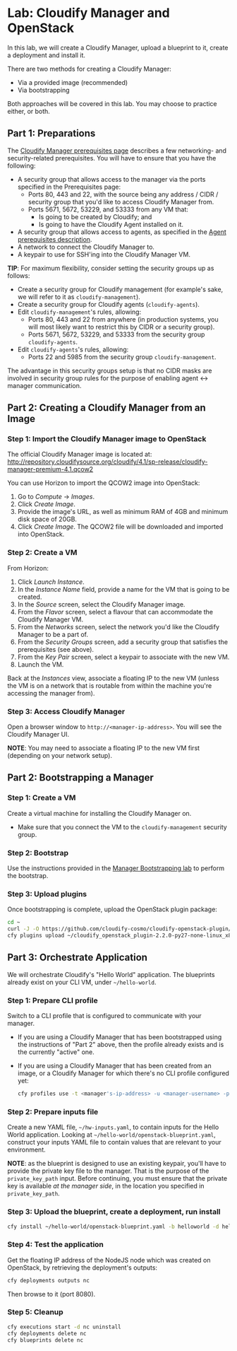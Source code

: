 # Lab: Cloudify Manager and OpenStack

In this lab, we will create a Cloudify Manager, upload a blueprint to it, create a deployment and install it.

There are two methods for creating a Cloudify Manager:

* Via a provided image (recommended)
* Via bootstrapping

Both approaches will be covered in this lab. You may choose to practice either, or both.

## Part 1: Preparations

The [Cloudify Manager prerequisites page](http://docs.getcloudify.org/4.1/manager/prerequisites/) describes a few
networking- and security-related prerequisites. You will have to ensure that you have the following:

* A security group that allows access to the manager via the ports specified in the Prerequisites page:
  * Ports 80, 443 and 22, with the source being any address / CIDR / security group that you'd like to access
    Cloudify Manager from.
  * Ports 5671, 5672, 53229, and 53333 from any VM that:
    * Is going to be created by Cloudify; and
    * Is going to have the Cloudify Agent installed on it.
* A security group that allows access to agents, as specified in the [Agent prerequisites description](http://docs.getcloudify.org/4.1/agents/overview/).
* A network to connect the Cloudify Manager to.
* A keypair to use for SSH'ing into the Cloudify Manager VM.

**TIP**: For maximum flexibility, consider setting the security groups up as follows:

* Create a security group for Cloudify management (for example's sake, we will refer to it as `cloudify-management`).
* Create a security group for Cloudify agents (`cloudify-agents`).
* Edit `cloudify-management`'s rules, allowing:
    * Ports 80, 443 and 22 from anywhere (in production systems, you will most likely want to restrict this by CIDR or
      a security group).
    * Ports 5671, 5672, 53229, and 53333 from the security group `cloudify-agents`.
* Edit `cloudify-agents`'s rules, allowing:
    * Ports 22 and 5985 from the security group `cloudify-management`.

The advantage in this security groups setup is that no CIDR masks are involved in security group rules for the purpose
of enabling agent <-> manager communication.

## Part 2: Creating a Cloudify Manager from an Image

### Step 1: Import the Cloudify Manager image to OpenStack

The official Cloudify Manager image is located at: http://repository.cloudifysource.org/cloudify/4.1/sp-release/cloudify-manager-premium-4.1.qcow2

You can use Horizon to import the QCOW2 image into OpenStack:

1. Go to *Compute* -> *Images*.
2. Click *Create Image*.
3. Provide the image's URL, as well as minimum RAM of 4GB and minimum disk space of 20GB.
4. Click *Create Image*. The QCOW2 file will be downloaded and imported into OpenStack.

### Step 2: Create a VM

From Horizon:

1.  Click *Launch Instance*.
2.  In the *Instance Name* field, provide a name for the VM that is going to be created.
3.  In the *Source* screen, select the Cloudify Manager image.
4.  From the *Flavor* screen, select a flavour that can accommodate the Cloudify Manager VM.
5.  From the *Networks* screen, select the network you'd like the Cloudify Manager to be a part of.
6.  From the *Security Groups* screen, add a security group that satisfies the prerequisites (see above).
7.  From the *Key Pair* screen, select a keypair to associate with the new VM.
8.  Launch the VM.

Back at the *Instances* view, associate a floating IP to the new VM (unless the VM is on a network that is routable from
within the machine you're accessing the manager from).

### Step 3: Access Cloudify Manager

Open a browser window to `http://<manager-ip-address>`. You will see the Cloudify Manager UI.

**NOTE**: You may need to associate a floating IP to the new VM first (depending on your network setup).

## Part 2: Bootstrapping a Manager

### Step 1: Create a VM

Create a virtual machine for installing the Cloudify Manager on.

* Make sure that you connect the VM to the `cloudify-management` security group.

### Step 2: Bootstrap

Use the instructions provided in the [Manager Bootstrapping lab](../bootstrap) to perform the bootstrap.

### Step 3: Upload plugins
 
Once bootstrapping is complete, upload the OpenStack plugin package:

```bash
cd ~
curl -J -O https://github.com/cloudify-cosmo/cloudify-openstack-plugin/releases/download/2.2.0/cloudify_openstack_plugin-2.2.0-py27-none-linux_x86_64-centos-Core.wgn
cfy plugins upload ~/cloudify_openstack_plugin-2.2.0-py27-none-linux_x86_64-centos-Core.wgn
```

## Part 3: Orchestrate Application

We will orchestrate Cloudify's "Hello World" application. The blueprints already exist on your CLI VM, under
`~/hello-world`.

### Step 1: Prepare CLI profile

Switch to a CLI profile that is configured to communicate with your manager.

*   If you are using a Cloudify Manager that has been bootstrapped using the instructions of "Part 2" above, then the
    profile already exists and is the currently "active" one.
*   If you are using a Cloudify Manager that has been created from an image, or a Cloudify Manager for which there's
    no CLI profile configured yet:

    ```bash
    cfy profiles use -t <manager's-ip-address> -u <manager-username> -p <manager-password> -t default_tenant
    ```

### Step 2: Prepare inputs file

Create a new YAML file, `~/hw-inputs.yaml`, to contain inputs for the Hello World application.
Looking at `~/hello-world/openstack-blueprint.yaml`, construct your inputs YAML file to contain values that
are relevant to your environment.

**NOTE**: as the blueprint is designed to use an existing keypair, you'll have to provide the private key file to the manager.
That is the purpose of the `private_key_path` input. Before continuing, you must ensure that the private key is available
*at the manager side*, in the location you specified in `private_key_path`.

### Step 3: Upload the blueprint, create a deployment, run install

```bash
cfy install ~/hello-world/openstack-blueprint.yaml -b helloworld -d helloworld -i ~/hw-inputs.yaml
```

### Step 4: Test the application

Get the floating IP address of the NodeJS node which was created on OpenStack, by retrieving the deployment's outputs:

```bash
cfy deployments outputs nc
```

Then browse to it (port 8080).

### Step 5: Cleanup

```bash
cfy executions start -d nc uninstall
cfy deployments delete nc
cfy blueprints delete nc
```

